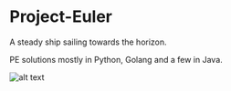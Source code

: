 # Project-Euler
A steady ship sailing towards the horizon. 

PE solutions mostly in Python, Golang and a few in Java.

![alt text](https://projecteuler.net/profile/hub4trix.png)
